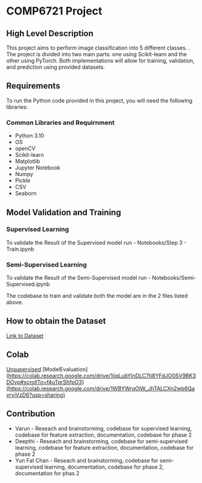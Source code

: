 # COMP6721 Project 

## High Level Description

This project aims to perform image classification into 5 different classes. . The project is divided into two main parts: one using Scikit-learn and the other using PyTorch. Both implementations will allow for training, validation, and prediction using provided datasets.

## Requirements

To run the Python code provided in this project, you will need the following libraries:

### Common Libraries and Requirnment 
- Python 3.10
- OS
- openCV
- Scikit-learn
- Matplotlib 
- Jupyter Notebook
- Numpy
- Pickle
- CSV
- Seaborn


## Model Validation and Training

### Supervised Learning 
To validate the Result of the Supervised model run - Notebooks/Step 3 - Train.ipynb

### Semi-Supervised Learning 
To validate the Result of the Semi-Supervised model run - Notebooks/Semi-Supervised.ipynb

The codebase to train and validate both the model are in the 2 files listed above. 

## How to obtain the Dataset

[Link to Dataset](https://drive.google.com/file/d/1FVLjIjUDEd-ks00W5y-IzRlZFTBzvyeA/view)

## Colab

[Unsupervised](https://colab.research.google.com/drive/1ijqLubYInDLC7ti8YFdJO0SV9BK3DOvp#scrollTo=f4uTprShfpO3)
[ModelEvaluation](https://colab.research.google.com/drive/1ijqLubYInDLC7ti8YFdJO0SV9BK3DOvp#scrollTo=f4uTprShfpO3](https://colab.research.google.com/drive/1WBYWrqOlW_JhTALCXn2wb6QavryiVzD6?usp=sharing)

## Contribution

- Varun - Reseach and brainstorming, codebase for supervised learning, codebase for feature extraction, documentation, codebase for phase 2
- Deepthi - Reseach and brainstorming, codebase for semi-supervised learning, codebase for feature extraction, documentation, codebase for phase 2
- Yun Fat Chan - Reseach and brainstorming, codebase for semi-supervised learning, documentation, codebase for phase 2, documentation for phas 2 
